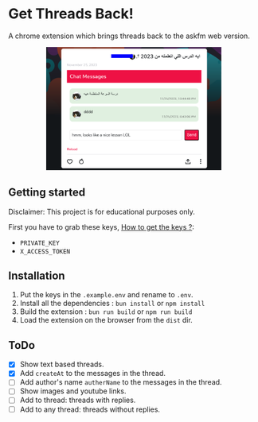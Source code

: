 # Get Threads Back!

A chrome extension which brings threads back to the askfm web version.

<p align="center">
    <img src=".assets/ext.png" width="70%" >
</p>

## Getting started

Disclaimer: This project is for educational purposes only.

First you have to grab these keys, [How to get the keys ?](https://ayehia0.github.io/posts/askfm_reverse_engineering/):
- `PRIVATE_KEY`
- `X_ACCESS_TOKEN`

## Installation

1. Put the keys in the `.example.env` and rename to `.env`.
2. Install all the dependencies : `bun install` or `npm install`
3. Build the extension : `bun run build` or `npm run build`
4. Load the extension on the browser from the `dist` dir.

## ToDo

- [X] Show text based threads.
- [X] Add `createAt` to the messages in the thread.
- [ ] Add author's name `autherName` to the messages in the thread.
- [ ] Show images and youtube links.
- [ ] Add to thread: threads with replies.
- [ ] Add to any thread: threads without replies.
